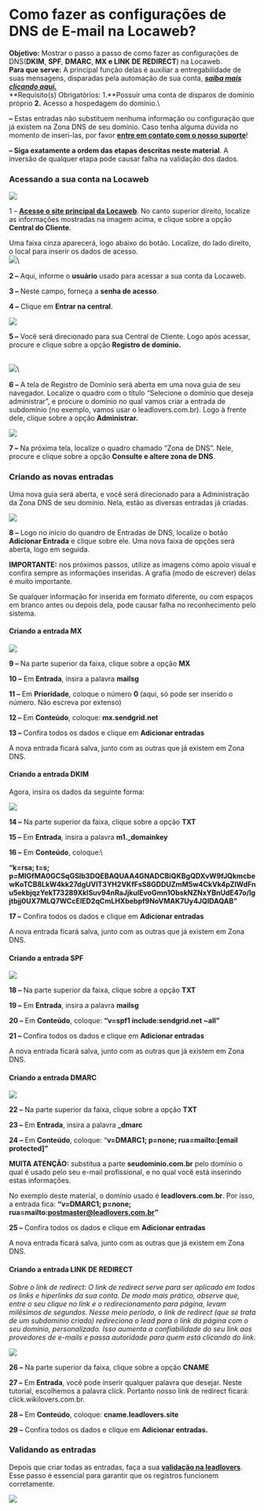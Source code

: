 # Como fazer as configurações de DNS de E-mail na Locaweb?

**Objetivo:**  Mostrar o passo a passo de como fazer as configurações de DNS(**DKIM**, **SPF**, **DMARC**, **MX e LINK DE REDIRECT**) na Locaweb.\
**Para que serve:** A principal função delas é auxiliar a entregabilidade de suas mensagens, disparadas pela automação de sua conta, [_**saiba mais clicando aqui.**_](https://suporte.love/dns-de-e-mail/)\
**Requisito(s) Obrigatórios: 1.**Possuir uma conta de disparos de domínio próprio **2.** Acesso a hospedagem do domínio.\


**–** Estas entradas não substituem nenhuma informação ou configuração que já existem na Zona DNS de seu domínio. Caso tenha alguma dúvida no momento de inseri-las, por favor [**entre em contato com o nosso suporte**](https://app.leadlovers.com/atendimento)!

**– Siga exatamente a ordem das etapas descritas neste material**. A inversão de qualquer etapa pode causar falha na validação dos dados.

### **Acessando a sua conta na Locaweb**

[![](https://legado.leadlovers.site/wp-content/uploads/2020/09/t1-2-1.png)](https://legado.leadlovers.site/wp-content/uploads/2020/09/t1-2-1.png)

1 – [**Acesse o site principal da Locaweb**](https://www.locaweb.com.br/). No canto superior direito, localize as informações mostradas na imagem acima, e clique sobre a opção **Central do Cliente**.

Uma faixa cinza aparecerá, logo abaixo do botão. Localize, do lado direito, o local para inserir os dados de acesso.\
[![](https://legado.leadlovers.site/wp-content/uploads/2020/09/como-fazer-as-configuraes-de-dns-de-e-mail-na-locaweb\_-360034914134\_subdomain-locaweb-2.png)](https://legado.leadlovers.site/wp-content/uploads/2020/09/como-fazer-as-configuraes-de-dns-de-e-mail-na-locaweb\_-360034914134\_subdomain-locaweb-2.png)\


**2 –** Aqui, informe o **usuário** usado para acessar a sua conta da Locaweb.

**3 –** Neste campo, forneça a **senha de acesso**.

**4 –** Clique em **Entrar na central**.

[![](https://legado.leadlovers.site/wp-content/uploads/2020/09/como-fazer-as-configuraes-de-dns-de-e-mail-na-locaweb\_-360034914134\_subdomain-locaweb-3.png)](https://legado.leadlovers.site/wp-content/uploads/2020/09/como-fazer-as-configuraes-de-dns-de-e-mail-na-locaweb\_-360034914134\_subdomain-locaweb-3.png)

**5 –** Você será direcionado para sua Central de Cliente. Logo após acessar, procure e clique sobre a opção **Registro de domínio.**

\
[![](https://legado.leadlovers.site/wp-content/uploads/2020/09/como-fazer-as-configuraes-de-dns-de-e-mail-na-locaweb\_-360034914134\_subdomain-locaweb-4.png)](https://legado.leadlovers.site/wp-content/uploads/2020/09/como-fazer-as-configuraes-de-dns-de-e-mail-na-locaweb\_-360034914134\_subdomain-locaweb-4.png)\


**6 –** A tela de Registro de Domínio será aberta em uma nova guia de seu navegador. Localize o quadro com o título “Selecione o domínio que deseja administrar”, e procure o domínio no qual vamos criar a entrada de subdomínio (no exemplo, vamos usar o leadlovers.com.br). Logo à frente dele, clique sobre a opção **Administrar.**

[![](https://legado.leadlovers.site/wp-content/uploads/2020/09/como-fazer-as-configuraes-de-dns-de-e-mail-na-locaweb\_-360034914134\_subdomain-locaweb-5.png)](https://legado.leadlovers.site/wp-content/uploads/2020/09/como-fazer-as-configuraes-de-dns-de-e-mail-na-locaweb\_-360034914134\_subdomain-locaweb-5.png)

**7 –** Na próxima tela, localize o quadro chamado “Zona de DNS”. Nele, procure e clique sobre a opção **Consulte e altere zona de DNS**.

### **Criando as novas entradas**

Uma nova guia será aberta, e você será direcionado para a Administração da Zona DNS de seu domínio. Nela, estão as diversas entradas já criadas.

[![](https://legado.leadlovers.site/wp-content/uploads/2020/09/como-fazer-as-configuraes-de-dns-de-e-mail-na-locaweb\_-360034914134\_subdomain-locaweb-6.png)](https://legado.leadlovers.site/wp-content/uploads/2020/09/como-fazer-as-configuraes-de-dns-de-e-mail-na-locaweb\_-360034914134\_subdomain-locaweb-6.png)

**8 –** Logo no início do quandro de Entradas de DNS, localize o botão **Adicionar Entrada** e clique sobre ele. Uma nova faixa de opções será aberta, logo em seguida.

**IMPORTANTE:** nos próximos passos, utilize as imagens como apoio visual e confira sempre as informações inseridas. A grafia (modo de escrever) delas é muito importante.

Se qualquer informação for inserida em formato diferente, ou com espaços em branco antes ou depois dela, pode causar falha no reconhecimento pelo sistema.

#### **Criando a entrada MX**

![](https://legado.leadlovers.site/wp-content/uploads/2020/07/LB-mx.png)

**9 –** Na parte superior da faixa, clique sobre a opção **MX**

**10 –** Em **Entrada**, insira a palavra **mailsg**

**11 –** Em **Prioridade**, coloque o número **0** (aqui, só pode ser inserido o número. Não escreva por extenso)

**12 –** Em **Conteúdo**, coloque: **mx.sendgrid.net**

**13 –** Confira todos os dados e clique em **Adicionar entradas**

A nova entrada ficará salva, junto com as outras que já existem em Zona DNS.

#### **Criando a entrada DKIM**

Agora, insira os dados da seguinte forma:

![](https://legado.leadlovers.site/wp-content/uploads/2020/07/LB-dkim.png)

**14 –** Na parte superior da faixa, clique sobre a opção **TXT**

**15 –** Em **Entrada**, insira a palavra **m1.\_domainkey**

**16 –** Em **Conteúdo**, coloque:\


**“k=rsa; t=s; p=MIGfMA0GCSqGSIb3DQEBAQUAA4GNADCBiQKBgQDXvW9fJQkmcbewKoTCB8LkW4kk27dgUVlT3YH2VKfFsS8GDDUZmM5w4CkVk4pZlWdFnu5ekbjqzYekT73289XklSuv94nRaJjkuIEvoGmn1ObskNZNxYBnUdE47o/lgjtbjj0UX7MLQ7WCcEIED2qCmLHXbebpf9NoVMAK7Uy4JQIDAQAB”**

**17 –** Confira todos os dados e clique em **Adicionar entradas**

A nova entrada ficará salva, junto com as outras que já existem em Zona DNS.

#### **Criando a entrada SPF**

![](https://legado.leadlovers.site/wp-content/uploads/2020/07/LB-spf.png)

**18 –** Na parte superior da faixa, clique sobre a opção **TXT**

**19 –** Em **Entrada**, insira a palavra **mailsg**

**20 –** Em **Conteúdo**, coloque: **“v=spf1 include:sendgrid.net \~all”**

**21 –** Confira todos os dados e clique em **Adicionar entradas**

A nova entrada ficará salva, junto com as outras que já existem em Zona DNS.

#### **Criando a entrada DMARC**

![](https://legado.leadlovers.site/wp-content/uploads/2020/07/LB-dmarc.png)

**22 –** Na parte superior da faixa, clique sobre a opção **TXT**

**23 –** Em **Entrada**, insira a palavra **\_dmarc**

**24 –** Em **Conteúdo**, coloque: “**v=DMARC1; p=none; rua=mailto:\[email protected]”**

**MUITA ATENÇÃO:** substitua a parte **seudominio.com.br** pelo domínio o qual é usado pelo seu e-mail profissional, e no qual você está inserindo estas informações.

No exemplo deste material, o domínio usado é **leadlovers.com.br**. Por isso, a entrada fica: **“v=DMARC1; p=none; rua=mailto:postmaster@leadlovers.com.br”**

**25 –** Confira todos os dados e clique em **Adicionar entradas**

A nova entrada ficará salva, junto com as outras que já existem em Zona DNS.

#### **Criando a entrada LINK DE REDIRECT**

_Sobre o link de redirect: O link de redirect serve para ser aplicado em todos os links e hiperlinks da sua conta. De modo mais prático, observe que, entre o seu clique no link e o redirecionamento para página, levam milésimos de segundos. Nesse meio período, o link de redirect (que se trata de um subdomínio criado) redireciona o lead para o link da página com o seu domínio, personalizado. Isso aumenta a confiabilidade do seu link aos provedores de e-mails e passa autoridade para quem está clicando do link._

![](https://legado.leadlovers.site/wp-content/uploads/2020/07/1-16-1024x245.png)

**26 –** Na parte superior da faixa, clique sobre a opção **CNAME**

**27 –** Em **Entrada**, você pode inserir qualquer palavra que desejar. Neste tutorial, escolhemos a palavra click. Portanto nosso link de redirect ficará: click.wikilovers.com.br.

**28 –** Em **Conteúdo**, coloque: **cname.leadlovers.site**

**29 –** Confira todos os dados e clique em **Adicionar entradas.**

### **Validando as entradas** <a href="#validando-entradas" id="validando-entradas"></a>

Depois que criar todas as entradas, faça a sua [**validação na leadlovers**](https://suporte.love/validando-dns-no-leadlovers/).\
Esse passo é essencial para garantir que os registros funcionem corretamente.

![](https://suporte.love/wp-content/uploads/2022/12/download.png)


